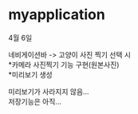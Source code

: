 # myapplication

4월 6일

네비게이션바 -> 고양이 사진 찍기 선택 시 \
*카메라 사진찍기 기능 구현(원본사진) \
*미리보기 생성

미리보기가 사라지지 않음...\
저장기능은 아직...
